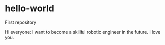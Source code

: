 # hello-world
First repository

Hi everyone:
I want to become a skillful robotic engineer in the future. I love you.

